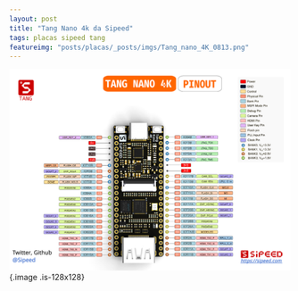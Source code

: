 ```yaml
---
layout: post
title: "Tang Nano 4k da Sipeed"
tags: placas sipeed tang
featureimg: "posts/placas/_posts/imgs/Tang_nano_4K_0813.png"
---
```


![Tang Nano 4K Pinout](/assets/imgs/Tang_nano_4K_0813.png "Tang Nano 4K") {.image .is-128x128}

